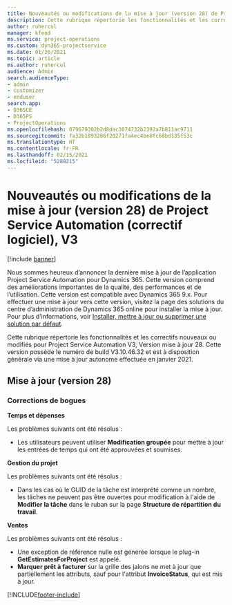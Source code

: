 ```yaml
---
title: Nouveautés ou modifications de la mise à jour (version 28) de Project Service Automation (correctif logiciel), V3
description: Cette rubrique répertorie les fonctionnalités et les correctifs disponibles pour la mise à jour (version 28) de Project Service Automation, V3.
author: ruhercul
manager: kfend
ms.service: project-operations
ms.custom: dyn365-projectservice
ms.date: 01/26/2021
ms.topic: article
ms.author: ruhercul
audience: Admin
search.audienceType:
- admin
- customizer
- enduser
search.app:
- D365CE
- D365PS
- ProjectOperations
ms.openlocfilehash: 079679302b2d8dac3074732b2392a7b811ac9711
ms.sourcegitcommit: fa32b1893286f20271fa4ec4be8fc68bd135f53c
ms.translationtype: HT
ms.contentlocale: fr-FR
ms.lasthandoff: 02/15/2021
ms.locfileid: "5280215"
---
```

# <a name="whats-new-or-changed-in-project-service-automation-update-release-28-v3"></a>Nouveautés ou modifications de la mise à jour (version 28) de Project Service Automation (correctif logiciel), V3

[!include [banner](../includes/psa-now-project-operations.md)]

Nous sommes heureux d’annoncer la dernière mise à jour de l’application Project Service Automation pour Dynamics 365. Cette version comprend des améliorations importantes de la qualité, des performances et de l’utilisation. Cette version est compatible avec Dynamics 365 9.x. Pour effectuer une mise à jour vers cette version, visitez la page des solutions du centre d’administration de Dynamics 365 online pour installer la mise à jour. Pour plus d’informations, voir [Installer, mettre à jour ou supprimer une solution par défaut](https://docs.microsoft.com/power-platform/admin/install-remove-preferred-solution).

Cette rubrique répertorie les fonctionnalités et les correctifs nouveaux ou modifiés pour Project Service Automation V3, Version mise à jour 28. Cette version possède le numéro de build V3.10.46.32 et est à disposition générale via une mise à jour autonome effectuée en janvier 2021.

## <a name="update-release-28"></a>Mise à jour (version 28)

### <a name="bug-fixes"></a>Corrections de bogues

**Temps et dépenses**

Les problèmes suivants ont été résolus :

- Les utilisateurs peuvent utiliser **Modification groupée** pour mettre à jour les entrées de temps qui ont été approuvées et soumises.

**Gestion du projet**

Les problèmes suivants ont été résolus :

- Dans les cas où le GUID de la tâche est interprété comme un nombre, les tâches ne peuvent pas être ouvertes pour modification à l'aide de **Modifier la tâche** dans le ruban sur la page **Structure de répartition du travail**.

**Ventes**

Les problèmes suivants ont été résolus :

- Une exception de référence nulle est générée lorsque le plug-in **GetEstimatesForProject** est appelé.
- **Marquer prêt à facturer** sur la grille des jalons ne met à jour que partiellement les attributs, sauf pour l'attribut **InvoiceStatus**, qui est mis à jour.



[!INCLUDE[footer-include](../includes/footer-banner.md)]